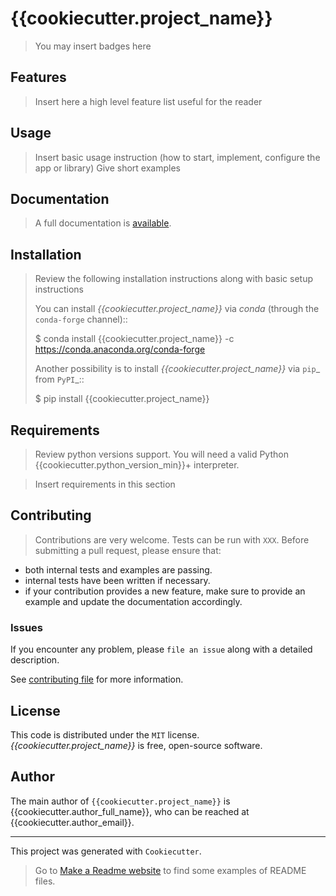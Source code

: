 # {{cookiecutter.project_name}}
> You may insert badges here

## Features

> Insert here a high level feature list useful for the reader

## Usage

> Insert basic usage instruction (how to start, implement, configure the app or library)
> Give short examples


## Documentation

> A full documentation is [available](https://link.to.readthedocs.org).

## Installation

> Review the following installation instructions along with basic setup instructions
>
> You can install *{{cookiecutter.project_name}}* via *conda* (through the `conda-forge` channel)::
>
>    $ conda install {{cookiecutter.project_name}} -c https://conda.anaconda.org/conda-forge
>
> Another possibility is to install *{{cookiecutter.project_name}}* via `pip`_ from `PyPI`_::
>
>    $ pip install {{cookiecutter.project_name}}


## Requirements

> Review python versions support.
You will need a valid Python {{cookiecutter.python_version_min}}+ interpreter. 

> Insert requirements in this section

## Contributing

> Contributions are very welcome. Tests can be run with `XXX`. Before
submitting a pull request, please ensure that:

-   both internal tests and examples are passing.
-   internal tests have been written if necessary.
-   if your contribution provides a new feature, make sure to provide an
    example and update the documentation accordingly.

### Issues
If you encounter any problem, please `file an issue` along with a detailed
description.

See [contributing file](CONTRIBUTING.md) for more information.

## License

This code is distributed under the `MIT` license. *{{cookiecutter.project_name}}* is
free, open-source software.


## Author

The main author of `{{cookiecutter.project_name}}` is {{cookiecutter.author_full_name}},
who can be reached at {{cookiecutter.author_email}}.

* * * * *

This project was generated with `Cookiecutter`.

> Go to [Make a Readme website](https://www.makeareadme.com/) to find some examples of README files.
